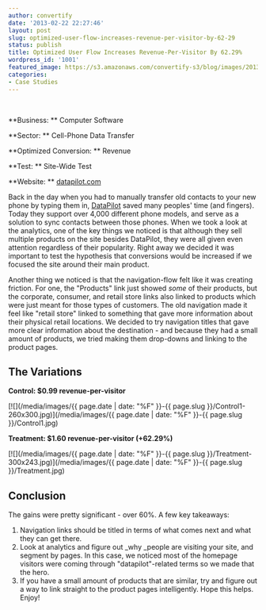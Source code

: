 ```yaml
---
author: convertify
date: '2013-02-22 22:27:46'
layout: post
slug: optimized-user-flow-increases-revenue-per-visitor-by-62-29
status: publish
title: Optimized User Flow Increases Revenue-Per-Visitor By 62.29%
wordpress_id: '1001'
featured_image: https://s3.amazonaws.com/convertify-s3/blog/images/2013/02/Results1.png
categories:
- Case Studies
---
```


 

**Business: **
Computer Software

**Sector: **
Cell-Phone Data Transfer

**Optimized Conversion: **
Revenue

**Test: **
Site-Wide Test

**Website: **
[datapilot.com](http://datapilot.com)
 

Back in the day when you had to manually transfer old contacts to your new phone by typing them in, [DataPilot](http://datapilot.com) saved many peoples' time (and fingers). Today they support over 4,000 different phone models, and serve as a solution to sync contacts between those phones. When we took a look at the analytics, one of the key things we noticed is that although they sell multiple products on the site besides DataPilot, they were all given even attention regardless of their popularity. Right away we decided it was important to test the hypothesis that conversions would be increased if we focused the site around their main product.

Another thing we noticed is that the navigation-flow felt like it was creating friction. For one, the "Products" link just showed _some_ of their products, but the corporate, consumer, and retail store links also linked to products which were just meant for those types of customers. The old navigation made it feel like "retail store" linked to something that gave more information about their physical retail locations. We decided to try navigation titles that gave more clear information about the destination - and because they had a small amount of products, we tried making them drop-downs and linking to the product pages.

## The Variations

**Control: $0.99 revenue-per-visitor**

[![](/media/images/{{ page.date | date: "%F" }}-{{ page.slug }}/Control1-260x300.jpg)](/media/images/{{ page.date | date: "%F" }}-{{ page.slug }}/Control1.jpg)

**Treatment: $1.60 revenue-per-visitor (+62.29%)**

[![](/media/images/{{ page.date | date: "%F" }}-{{ page.slug }}/Treatment-300x243.jpg)](/media/images/{{ page.date | date: "%F" }}-{{ page.slug }}/Treatment.jpg)

## Conclusion

The gains were pretty significant - over 60%. A few key takeaways:

  1. Navigation links should be titled in terms of what comes next and what they can get there.
  2. Look at analytics and figure out _why _people are visiting your site, and segment by pages. In this case, we noticed most of the homepage visitors were coming through "datapilot"-related terms so we made that the hero.
  3. If you have a small amount of products that are similar, try and figure out a way to link straight to the product pages intelligently.
Hope this helps. Enjoy!

 
